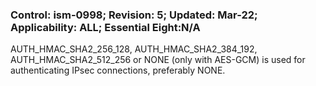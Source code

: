 ### Control: ism-0998; Revision: 5; Updated: Mar-22; Applicability: ALL; Essential Eight:N/A
<p>AUTH_HMAC_SHA2_256_128, AUTH_HMAC_SHA2_384_192, AUTH_HMAC_SHA2_512_256 or NONE (only with AES-GCM) is used for authenticating IPsec connections, preferably NONE.</p>